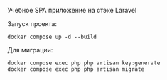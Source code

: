 Учебное SPA приложение на стэке Laravel

Запуск проекта:
````
docker compose up -d --build
````
Для миграции:
````
docker compose exec php php artisan key:generate
docker compose exec php php artisan migrate
````
